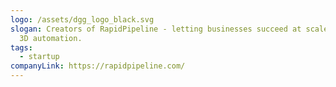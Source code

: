 ```yaml
---
logo: /assets/dgg_logo_black.svg
slogan: Creators of RapidPipeline - letting businesses succeed at scale, through
  3D automation.
tags:
  - startup
companyLink: https://rapidpipeline.com/
---
```


